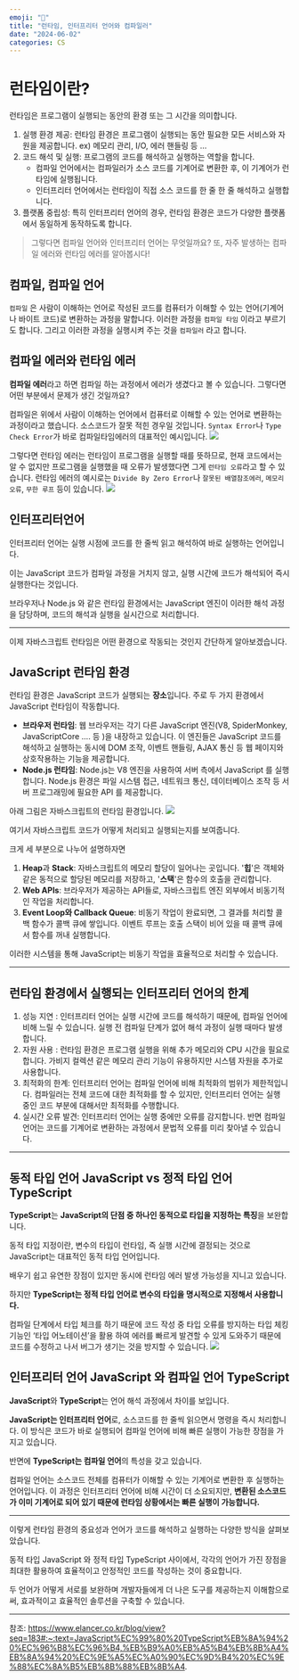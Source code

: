 ```yaml
---
emoji: "🏃"
title: "런타임, 인터프리터 언어와 컴파일러"
date: "2024-06-02"
categories: CS
---
```


# 런타임이란?

런타임은 프로그램이 실행되는 동안의 환경 또는 그 시간을 의미합니다.

1. 실행 환경 제공: 런타임 환경은 프로그램이 실행되는 동안 필요한 모든 서비스와 자원을 제공합니다. 
ex) 메모리 관리, I/O, 에러 핸들링 등 …
2. 코드 해석 및 실행:  프로그램의 코드를 해석하고 실행하는 역할을 합니다.
    - 컴파일 언어에서는 컴파일러가 소스 코드를 기계어로 변환한 후, 이 기계어가 런타임에 실행됩니다.
    - 인터프리터 언어에서는 런타임이 직접 소스 코드를 한 줄 한 줄 해석하고 실행합니다.
3. 플랫폼 중립성: 특히 인터프리터 언어의 경우, 런타임 환경은 코드가 다양한 플랫폼에서 동일하게 동작하도록 합니다.


>그렇다면 컴파일 언어와 인터프리터 언어는 무엇일까요? 
>또, 자주 발생하는 컴파일 에러와 런타임 에러를 알아봅시다!


## 컴파일, 컴파일 언어

`컴파일` 은 사람이 이해하는 언어로 작성된 코드를 컴퓨터가 이해할 수 있는 언어(기계어나 바이트 코드)로 변환하는 과정을 말합니다. 이러한 과정을 `컴파일 타임` 이라고 부르기도 합니다. 그리고 이러한 과정을 실행시켜 주는 것을 `컴파일러` 라고 합니다.

## 컴파일 에러와 런타임 에러

**컴파일 에러**라고 하면 컴파일 하는 과정에서 에러가 생겼다고 볼 수 있습니다. 그렇다면 어떤 부분에서 문제가 생긴 것일까요?

컴파일은 위에서 사람이 이해하는 언어에서 컴퓨터로 이해할 수 있는 언어로 변환하는 과정이라고 했습니다. 소스코드가 잘못 적힌 경우일 것입니다. `Syntax Error`나 `Type Check Error`가 바로 컴파일타임에러의 대표적인 예시입니다.
![](/content/posts/1/1.png)


그렇다면 런타임 에러는 런타임이 프로그램을 실행할 때를 뜻하므로, 현재 코드에서는 알 수 없지만 프로그램을 실행했을 때 오류가 발생했다면 그게 `런타임 오류`라고 할 수 있습니다. 런타임 에러의 예시로는 `Divide By Zero Error`나 `잘못된 배열참조에러`, `메모리 오류`, `무한 루프` 등이 있습니다.
![](/content/posts/1/2.png)

## 인터프리터언어

인터프리터 언어는 실행 시점에 코드를 한 줄씩 읽고 해석하여 바로 실행하는 언어입니다.

이는 JavaScript 코드가 컴파일 과정을 거치지 않고, 실행 시간에 코드가 해석되어 즉시 실행한다는 것입니다. 

브라우저나 Node.js 와 같은 런타임 환경에서는 JavaScript 엔진이 이러한 해석 과정을 담당하며, 코드의 해석과 실행을 실시간으로 처리합니다.

---

이제 자바스크립트 런타임은 어떤 환경으로 작동되는 것인지 간단하게 알아보겠습니다.

## JavaScript 런타임 환경

런타임 환경은 JavaScript 코드가 실행되는 **장소**입니다. 주로 두 가지 환경에서 JavaScript 런타임이 작동합니다.

- **브라우저 런타임**: 
웹 브라우저는 각기 다른 JavaScript 엔진(V8, SpiderMonkey, JavaScriptCore .... 등 )을 내장하고 있습니다. 이 엔진들은 JavaScript 코드를 해석하고 실행하는 동시에 DOM 조작, 이벤트 핸들링, AJAX 통신 등 웹 페이지와 상호작용하는 기능을 제공합니다.
- **Node.js 런타임**: 
Node.js는 V8 엔진을 사용하여 서버 측에서 JavaScript 를 실행합니다. Node.js 환경은 파일 시스템 접근, 네트워크 통신, 데이터베이스 조작 등 서버 프로그래밍에 필요한 API 를 제공합니다.

아래 그림은 자바스크립트의 런타임 환경입니다.
![](/content/posts/1/3.png)



여기서 자바스크립트 코드가 어떻게 처리되고 실행되는지를 보여줍니다. 

크게 세 부분으로 나누어 설명하자면

1. **Heap**과 **Stack**: 자바스크립트의 메모리 할당이 일어나는 곳입니다. '**힙**'은 객체와 같은 동적으로 할당된 메모리를 저장하고, '**스택**'은 함수의 호출을 관리합니다.
2. **Web APIs**: 브라우저가 제공하는 API들로, 자바스크립트 엔진 외부에서 비동기적인 작업을 처리합니다.
3. **Event Loop와 Callback Queue**: 비동기 작업이 완료되면, 그 결과를 처리할 콜백 함수가 콜백 큐에 쌓입니다. 이벤트 루프는 호출 스택이 비어 있을 때 콜백 큐에서 함수를 꺼내 실행합니다.

이러한 시스템을 통해 JavaScript는 비동기 작업을 효율적으로 처리할 수 있습니다.

---

## 런타임 환경에서 실행되는 인터프리터 언어의 한계

1. 성능 지연 : 인터프리터 언어는 실행 시간에 코드를 해석하기 때문에, 컴파일 언어에 비해 느릴 수 있습니다. 실행 전 컴파일 단계가 없어 해석 과정이 실행 때마다 발생합니다.
2. 자원 사용 : 런타임 환경은 프로그램 실행을 위해 추가 메모리와 CPU 시간을 필요로 합니다. 가비지 컬렉션 같은 메모리 관리 기능이 유용하지만 시스템 자원을 추가로 사용합니다.
3. 최적화의 한계: 인터프리터 언어는 컴파일 언어에 비해 최적화의 범위가 제한적입니다. 컴파일러는 전체 코드에 대한 최적화를 할 수 있지만, 인터프리터 언어는 실행 중인 코드 부분에 대해서만 최적화를 수행합니다.
4. 실시간 오류 발견: 인터프리터 언어는 실행 중에만 오류를 감지합니다. 반면 컴파일 언어는 코드를 기계어로 변환하는 과정에서 문법적 오류를 미리 찾아낼 수 있습니다.



---

## 동적 타입 언어 JavaScript vs 정적 타입 언어 TypeScript

**TypeScript**는 **JavaScript의 단점 중 하나인 동적으로 타입을 지정하는 특징**을 보완합니다.

동적 타입 지정이란, 변수의 타입이 런타임, 즉 실행 시간에 결정되는 것으로 JavaScript는 대표적인 동적 타입 언어입니다.

배우기 쉽고 유연한 장점이 있지만 동시에 런타임 에러 발생 가능성을 지니고 있습니다.

하지만 **TypeScript는 정적 타입 언어로 변수의 타입을 명시적으로 지정해서 사용합니다.**

컴파일 단계에서 타입 체크를 하기 때문에 코드 작성 중 타입 오류를 방지하는 타입 체킹 기능인 ‘타입 어노테이션’을 활용 하여 에러를 빠르게 발견할 수 있게 도와주기 때문에 코드를 수정하고 나서 버그가 생기는 것을 방지할 수 있습니다.
![](/content/posts/1/4.png)


## 인터프리터 언어 JavaScript 와 컴파일 언어 TypeScript

**JavaScript**와 **TypeScript**는 언어 해석 과정에서 차이를 보입니다. 

**JavaScript는 인터프리터 언어**로, 소스코드를 한 줄씩 읽으면서 명령을 즉시 처리합니다. 이 방식은 코드가 바로 실행되어 컴파일 언어에 비해 빠른 실행이 가능한 장점을 가지고 있습니다.

반면에 **TypeScript는 컴파일 언어**의 특성을 갖고 있습니다. 

컴파일 언어는 소스코드 전체를 컴퓨터가 이해할 수 있는 기계어로 변환한 후 실행하는 언어입니다. 이 과정은 인터프리터 언어에 비해 시간이 더 소요되지만, **변환된 소스코드가 이미 기계어로 되어 있기 때문에 런타임 상황에서는 빠른 실행이 가능합니다.**

---
이렇게 런타임 환경의 중요성과 언어가 코드를 해석하고 실행하는 다양한 방식을 살펴보았습니다. 

동적 타입 JavaScript 와 정적 타입 TypeScript 사이에서, 각각의 언어가 가진 장점을 최대한 활용하여 효율적이고 안정적인 코드를 작성하는 것이 중요합니다.

두 언어가 어떻게 서로를 보완하며 개발자들에게 더 나은 도구를 제공하는지 이해함으로써, 효과적이고 효율적인 솔루션을 구축할 수 있습니다.

---
참조: https://www.elancer.co.kr/blog/view?seq=183#:~:text=JavaScript%EC%99%80%20TypeScript%EB%8A%94%20%EC%96%B8%EC%96%B4,%EB%B9%A0%EB%A5%B4%EB%8B%A4%EB%8A%94%20%EC%9E%A5%EC%A0%90%EC%9D%B4%20%EC%9E%88%EC%8A%B5%EB%8B%88%EB%8B%A4.
